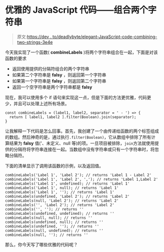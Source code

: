 # 优雅的 JavaScript 代码——组合两个字符串

> 原文:[https://dev . to/deadlybyte/elegant-JavaScript-code-combining-two-strings-3e4e](https://dev.to/deadlybyte/elegant-javascript-code-combining-two-strings-3e4e)

今天我实现了一个函数( **combineLabels** )将两个字符串组合在一起，下面是对该函数的要求

*   返回使用提供的分隔符组合的两个字符串
*   如果第二个字符串是 **falsy** ，则返回第一个字符串
*   如果第一个字符串是 **falsy** ，则返回第二个字符串
*   返回一个空字符串是两个字符串都是 **falsy**

现在，我可以使用多个 if 语句来实现这一点，但是下面的方法更优雅，代码更少，并且可以处理上述所有场景。

```
const combineLabels = (label1, label2, separator = ' - ') => {
  return [ label1, label2 ].filter(Boolean).join(separator);
} 
```

让我解释一下代码是怎么回事。首先，我创建了一个由传递给函数的两个标签组成的数组。然后神奇的是，通过执行`.filter(Boolean)`，它从数组中排除了所有计算结果为 **falsy** 值('、未定义、null 等)的项。一旦项目被排除，`join`方法就使用提供的分隔符将字符串连接在一起。当数组中没有字符串或只有一个字符串时，将忽略分隔符。

下面的清单显示了调用该函数的示例，以及返回值。

```
combineLabels('Label 1', 'Label 2'); // returns 'Label 1 - Label 2'
combineLabels('Label 1', 'Label 2', ','); // returns 'Label 1,Label 2'
combineLabels('Label 1', undefined); // returns 'Label 1'
combineLabels('Label 1', null); // returns 'Label 1'
combineLabels('Label 1', ''); // returns 'Label 1'
combineLabels(undefined, 'Label 2'); // returns 'Label 2'
combineLabels(null, 'Label 2'); // returns 'Label 2'
combineLabels('', 'Label 2'); // returns 'Label 2'
combineLabels('', ''); // returns ''
combineLabels(undefined, undefined); // returns ''
combineLabels(null, null); // returns ''
combineLabels(undefined, null); // returns ''
combineLabels(undefined, ''); // returns ''
combineLabels(null, undefined); // returns ''
combineLabels(null, ''); // returns '' 
```

那么，你今天写了哪些优雅的代码呢？